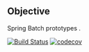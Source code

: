 ## Objective

Spring Batch prototypes .

[![Build Status](https://travis-ci.com/jamesrwoodruff/SpringBatchPrototypes.svg?branch=master)](https://travis-ci.com/jamesrwoodruff/SpringBatchPrototypes)
[![codecov](https://codecov.io/gh/jamesrwoodruff/SpringBatchPrototypes/branch/master/graph/badge.svg)](https://codecov.io/gh/jamesrwoodruff/SpringBatchPrototypes)
